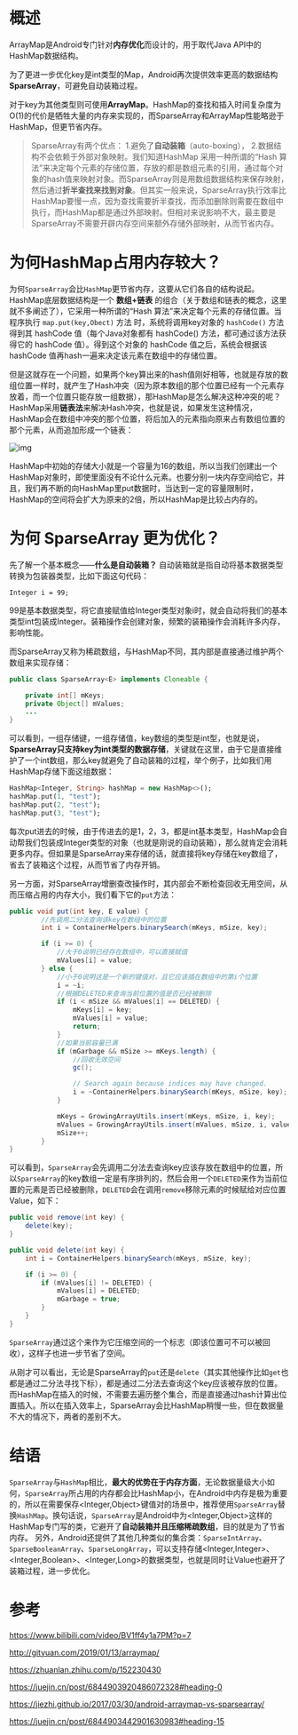 # 概述

ArrayMap是Android专门针对**内存优化**而设计的，用于取代Java API中的HashMap数据结构。

为了更进一步优化key是int类型的Map，Android再次提供效率更高的数据结构**SparseArray**，可避免自动装箱过程。

对于key为其他类型则可使用**ArrayMap**。HashMap的查找和插入时间复杂度为O(1)的代价是牺牲大量的内存来实现的，而SparseArray和ArrayMap性能略逊于HashMap，但更节省内存。


>SparseArray有两个优点：
>1.避免了**自动装箱**（auto-boxing），
>2.数据结构不会依赖于外部对象映射。我们知道HashMap 采用一种所谓的“Hash 算法”来决定每个元素的存储位置，存放的都是数组元素的引用，通过每个对象的hash值来映射对象。而SparseArray则是用数组数据结构来保存映射，然后通过**折半查找来找到对象**。但其实一般来说，SparseArray执行效率比HashMap要慢一点，因为查找需要折半查找，而添加删除则需要在数组中执行，而HashMap都是通过外部映射。但相对来说影响不大，最主要是SparseArray不需要开辟内存空间来额外存储外部映射，从而节省内存。


# 为何HashMap占用内存较大？

为何`SparseArray`会比`HashMap`更节省内存，这要从它们各自的结构说起。HashMap底层数据结构是一个 **数组+链表** 的组合（关于数组和链表的概念，这里就不多阐述了），它采用一种所谓的“Hash 算法”来决定每个元素的存储位置。当程序执行 `map.put(key,Obect)` 方法 时，系统将调用key对象的 `hashCode()` 方法得到其 hashCode 值（每个Java对象都有 hashCode() 方法，都可通过该方法获得它的 hashCode 值）。得到这个对象的 hashCode 值之后，系统会根据该 hashCode 值再hash一遍来决定该元素在数组中的存储位置。

但是这就存在一个问题，如果两个key算出来的hash值刚好相等，也就是存放的数组位置一样时，就产生了Hash冲突（因为原本数组的那个位置已经有一个元素存放着，而一个位置只能存放一组数据），那HashMap是怎么解决这种冲突的呢？
 HashMap采用**链表法**来解决Hash冲突，也就是说，如果发生这种情况，HashMap会在数组中冲突的那个位置，将后加入的元素指向原来占有数组位置的那个元素，从而追加形成一个链表：

![img](http://wupan.dns.army:5000/wupan/Typora-Picgo-Gitee/raw/branch/master/img/20210804161556)


 HashMap中初始的存储大小就是一个容量为16的数组，所以当我们创建出一个HashMap对象时，即使里面没有不论什么元素。也要分别一块内存空间给它，并且，我们再不断的向HashMap里put数据时，当达到一定的容量限制时，HashMap的空间将会扩大为原来的2倍，所以HashMap是比较占内存的。


# 为何 SparseArray 更为优化？

先了解一个基本概念——**什么是自动装箱？**
自动装箱就是指自动将基本数据类型转换为包装器类型，比如下面这句代码：

```undefined
Integer i = 99;
```

99是基本数据类型，将它直接赋值给Integer类型对象i时，就会自动将我们的基本类型int包装成Integer。装箱操作会创建对象，频繁的装箱操作会消耗许多内存，影响性能。

而SparseArray又称为稀疏数组，与HashMap不同，其内部是直接通过维护两个数组来实现存储：

```java
public class SparseArray<E> implements Cloneable {

    private int[] mKeys;
    private Object[] mValues;
    ...
}
```

可以看到，一组存储键，一组存储值，key数组的类型是int型，也就是说，**SparseArray只支持key为int类型的数据存储**，关键就在这里，由于它是直接维护了一个int数组，那么key就避免了自动装箱的过程，举个例子，比如我们用HashMap存储下面这组数据：

```dart
HashMap<Integer, String> hashMap = new HashMap<>();
hashMap.put(1, "test");
hashMap.put(2, "test");
hashMap.put(3, "test");
```

每次put进去的时候，由于传进去的是1，2，3，都是int基本类型，HashMap会自动帮我们包装成Integer类型的对象（也就是刚说的自动装箱），那么就肯定会消耗更多内存。但如果是SparseArray来存储的话，就直接将key存储在key数组了，省去了装箱这个过程，从而节省了内存开销。

另一方面，对SparseArray增删查改操作时，其内部会不断检查回收无用空间，从而压缩占用的内存大小，我们看下它的`put`方法：

```java
public void put(int key, E value) {
        //先调用二分法查询该key在数组中的位置
        int i = ContainerHelpers.binarySearch(mKeys, mSize, key);

        if (i >= 0) {
            //大于0说明已经存在数组中，可以直接赋值
            mValues[i] = value;
        } else {
            //小于0说明这是一个新的键值对，且它应该插在数组中的第i个位置
            i = ~i;
            //根据DELETED来查询当前位置的值是否已经被删除
            if (i < mSize && mValues[i] == DELETED) {
                mKeys[i] = key;
                mValues[i] = value;
                return;
            }
            //如果当前容量已满
            if (mGarbage && mSize >= mKeys.length) {
                //回收无效空间
                gc();

                // Search again because indices may have changed.
                i = ~ContainerHelpers.binarySearch(mKeys, mSize, key);
            }

            mKeys = GrowingArrayUtils.insert(mKeys, mSize, i, key);
            mValues = GrowingArrayUtils.insert(mValues, mSize, i, value);
            mSize++;
        }
}
```

可以看到，`SparseArray`会先调用二分法去查询key应该存放在数组中的位置，所以`SparseArray`的key数组一定是有序排列的，然后会用一个`DELETED`来作为当前位置的元素是否已经被删除，`DELETED`会在调用`remove`移除元素的时候赋给对应位置Value，如下：


```java
public void remove(int key) {
    delete(key);
}

public void delete(int key) {
    int i = ContainerHelpers.binarySearch(mKeys, mSize, key);

    if (i >= 0) {
        if (mValues[i] != DELETED) {
            mValues[i] = DELETED;
            mGarbage = true;
        }
    }
}
```

`SparseArray`通过这个来作为它压缩空间的一个标志（即该位置可不可以被回收），这样子也进一步节省了空间。

从刚才可以看出，无论是SparseArray的`put`还是`delete`（其实其他操作比如`get`也都是通过二分法寻找下标），都是通过二分法去查询这个key应该被存放的位置。而HashMap在插入的时候，不需要去遍历整个集合，而是直接通过hash计算出位置插入。所以在插入效率上，SparseArray会比HashMap稍慢一些，但在数据量不大的情况下，两者的差别不大。


# 结语

`SparseArray`与`HashMap`相比，**最大的优势在于内存方面**，无论数据量级大小如何，`SparseArray`所占用的内存都会比HashMap小，在Android中内存是极为重要的，所以在需要保存<Integer,Object>键值对的场景中，推荐使用`SparseArray`替换`HashMap`。换句话说，`SparseArray`是Android中为<Integer,Object>这样的HashMap专门写的类，它避开了**自动装箱并且压缩稀疏数组**，目的就是为了节省内存。
 另外，Android还提供了其他几种类似的集合类：`SparseIntArray`、`SparseBooleanArray`、`SparseLongArray`，可以支持存储<Integer,Integer>、<Integer,Boolean>、<Integer,Long>的数据类型，也就是同时让Value也避开了装箱过程，进一步优化。



# 参考

https://www.bilibili.com/video/BV1ff4y1a7PM?p=7


http://gityuan.com/2019/01/13/arraymap/

https://zhuanlan.zhihu.com/p/152230430

https://juejin.cn/post/6844903920486072328#heading-0

https://jiezhi.github.io/2017/03/30/android-arraymap-vs-sparsearray/

https://juejin.cn/post/6844903442901630983#heading-15

